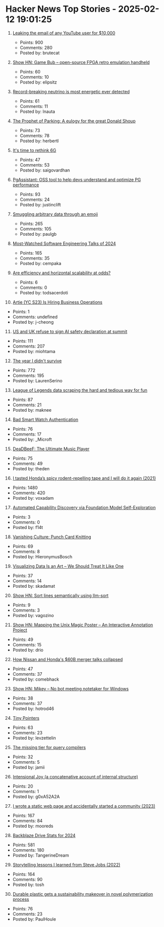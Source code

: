 # Hacker News Top Stories - 2025-02-12 19:01:25

1. [Leaking the email of any YouTube user for $10,000](https://brutecat.com/articles/leaking-youtube-emails)
   - Points: 900
   - Comments: 280
   - Posted by: brutecat

2. [Show HN: Game Bub – open-source FPGA retro emulation handheld](https://eli.lipsitz.net/posts/introducing-gamebub/)
   - Points: 60
   - Comments: 10
   - Posted by: elipsitz

3. [Record-breaking neutrino is most energetic ever detected](https://www.nature.com/articles/d41586-025-00444-1)
   - Points: 61
   - Comments: 11
   - Posted by: lnauta

4. [The Prophet of Parking: A eulogy for the great Donald Shoup](https://www.worksinprogress.news/p/the-prophet-of-parking)
   - Points: 73
   - Comments: 78
   - Posted by: herbertl

5. [It's time to rethink 6G](https://spectrum.ieee.org/5g-bandwidth)
   - Points: 47
   - Comments: 53
   - Posted by: saigovardhan

6. [PgAssistant: OSS tool to help devs understand and optimize PG performance](https://github.com/nexsol-technologies/pgassistant)
   - Points: 93
   - Comments: 24
   - Posted by: justinclift

7. [Smuggling arbitrary data through an emoji](https://paulbutler.org/2025/smuggling-arbitrary-data-through-an-emoji/)
   - Points: 265
   - Comments: 105
   - Posted by: paulgb

8. [Most-Watched Software Engineering Talks of 2024](https://www.techtalksweekly.io/p/100-most-watched-software-engineering)
   - Points: 165
   - Comments: 35
   - Posted by: cempaka

9. [Are efficiency and horizontal scalability at odds?](https://buttondown.com/hillelwayne/archive/are-efficiency-and-horizontal-scalability-at-odds/)
   - Points: 6
   - Comments: 0
   - Posted by: todsacerdoti

10. [Artie (YC S23) Is Hiring Business Operations](https://www.ycombinator.com/companies/artie/jobs/CM1sVks-business-operations)
   - Points: 1
   - Comments: undefined
   - Posted by: j-cheong

11. [US and UK refuse to sign AI safety declaration at summit](https://arstechnica.com/ai/2025/02/us-and-uk-refuse-to-sign-ai-safety-declaration-at-summit/)
   - Points: 111
   - Comments: 207
   - Posted by: miohtama

12. [The year I didn't survive](https://bessstillman.substack.com/p/the-year-i-didnt-survive)
   - Points: 772
   - Comments: 195
   - Posted by: LaurenSerino

13. [League of Legends data scraping the hard and tedious way for fun](https://maknee.github.io/blog/2025/League-Data-Scraping/)
   - Points: 87
   - Comments: 21
   - Posted by: maknee

14. [Bad Smart Watch Authentication](https://sprocketfox.io/xssfox/2025/02/09/ido/)
   - Points: 76
   - Comments: 17
   - Posted by: _Microft

15. [DeaDBeeF: The Ultimate Music Player](https://deadbeef.sourceforge.io/)
   - Points: 75
   - Comments: 49
   - Posted by: theden

16. [I tasted Honda’s spicy rodent-repelling tape and I will do it again (2021)](https://haterade.substack.com/p/i-tasted-hondas-spicy-rodent-repelling)
   - Points: 1480
   - Comments: 420
   - Posted by: voxadam

17. [Automated Capability Discovery via Foundation Model Self-Exploration](https://arxiv.org/abs/2502.07577)
   - Points: 3
   - Comments: 0
   - Posted by: f14t

18. [Vanishing Culture: Punch Card Knitting](https://blog.archive.org/2025/02/12/vanishing-culture-punch-card-knitting/)
   - Points: 69
   - Comments: 8
   - Posted by: HieronymusBosch

19. [Visualizing Data Is an Art – We Should Treat It Like One](https://perthirtysix.com/visualizing-data-is-an-art)
   - Points: 37
   - Comments: 14
   - Posted by: skadamat

20. [Show HN: Sort lines semantically using llm-sort](https://github.com/vagos/llm-sort)
   - Points: 9
   - Comments: 3
   - Posted by: vagozino

21. [Show HN: Mapping the Unix Magic Poster – An Interactive Annotation Project](https://drio.github.io/unixmagic/)
   - Points: 49
   - Comments: 15
   - Posted by: drio

22. [How Nissan and Honda's $60B merger talks collapsed](https://www.reuters.com/markets/deals/inside-collapse-nissan-hondas-60-billion-mega-deal-2025-02-12/)
   - Points: 47
   - Comments: 37
   - Posted by: comebhack

23. [Show HN: Mikey – No bot meeting notetaker for Windows](https://github.com/hotrod462/Mikey)
   - Points: 38
   - Comments: 37
   - Posted by: hotrod46

24. [Tiny Pointers](https://arxiv.org/abs/2111.12800)
   - Points: 63
   - Comments: 23
   - Posted by: levzettelin

25. [The missing tier for query compilers](https://www.scattered-thoughts.net/writing/the-missing-tier-for-query-compilers/)
   - Points: 32
   - Comments: 5
   - Posted by: jamii

26. [Intensional Joy (a concatenative account of internal structure)](https://pithlessly.github.io/intensionaljoy.html)
   - Points: 20
   - Comments: 1
   - Posted by: g0xA52A2A

27. [I wrote a static web page and accidentally started a community (2023)](https://localfirstweb.dev/blog/2023-05-29-i-wrote-a-static-web-page)
   - Points: 167
   - Comments: 84
   - Posted by: mooreds

28. [Backblaze Drive Stats for 2024](https://www.backblaze.com/blog/backblaze-drive-stats-for-2024/)
   - Points: 581
   - Comments: 180
   - Posted by: TangerineDream

29. [Storytelling lessons I learned from Steve Jobs (2022)](https://www.fastcompany.com/90747313/steve-jobs-lessons-tony-fadell-build-book-excerpt)
   - Points: 164
   - Comments: 90
   - Posted by: tosh

30. [Durable plastic gets a sustainability makeover in novel polymerization process](https://phys.org/news/2025-01-durable-plastic-sustainability-makeover-polymerization.html)
   - Points: 76
   - Comments: 23
   - Posted by: PaulHoule

